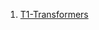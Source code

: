 1. [T1-Transformers](https://colab.research.google.com/drive/18oP7mmz6sgC3pUembsOLdS6jSwlVbmIv?usp=sharing)